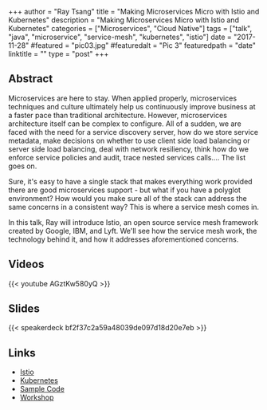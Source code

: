 +++
author = "Ray Tsang"
title = "Making Microservices Micro with Istio and Kubernetes"
description = "Making Microservices Micro with Istio and Kubernetes"
categories = ["Microservices", "Cloud Native"]
tags = ["talk", "java", "microservice", "service-mesh", "kubernetes", "istio"]
date = "2017-11-28"
#featured = "pic03.jpg"
#featuredalt = "Pic 3"
featuredpath = "date"
linktitle = ""
type = "post"
+++

## Abstract
Microservices are here to stay. When applied properly, microservices techniques and culture ultimately help us continuously improve business at a faster pace than traditional architecture. However, microservices architecture itself can be complex to configure. All of a sudden, we are faced with the need for a service discovery server, how do we store service metadata, make decisions on whether to use client side load balancing or server side load balancing, deal with network resiliency, think how do we enforce service policies and audit, trace nested services calls.... The list goes on.

Sure, it's easy to have a single stack that makes everything work provided there are good microservices support - but what if you have a polyglot environment? How would you make sure all of the stack can address the same concerns in a consistent way? This is where a service mesh comes in.

In this talk, Ray will introduce Istio, an open source service mesh framework created by Google, IBM, and Lyft. We'll see how the service mesh work, the technology behind it, and how it addresses aforementioned concerns.

## Videos
{{< youtube AGztKw580yQ >}}

## Slides
{{< speakerdeck bf2f37c2a59a48039de097d18d20e7eb >}}

## Links
- [Istio](https://istio.io)
- [Kubernetes](https://kubernetes.io)
- [Sample Code](https://github.com/saturnism/istio-by-example-java)
- [Workshop](https://github.com/saturnism/istio-workshop)

